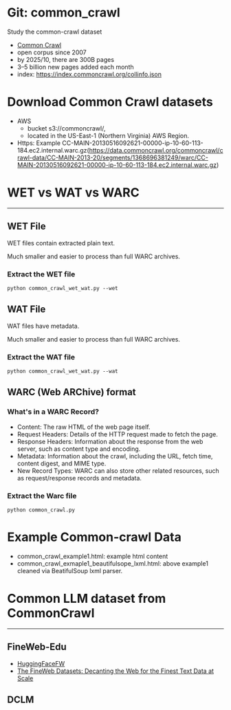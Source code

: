# Git: common_crawl
Study the common-crawl dataset
 - [Common Crawl](https://commoncrawl.org/)
 - open corpus since 2007
 - by 2025/10, there are 300B pages
 - 3–5 billion new pages added each month
 - index: https://index.commoncrawl.org/collinfo.json


# Download Common Crawl datasets
- AWS
  - bucket s3://commoncrawl/, 
  - located in the US-East-1 (Northern Virginia) AWS Region.
- Https: Example CC-MAIN-20130516092621-00000-ip-10-60-113-184.ec2.internal.warc.gz(https://data.commoncrawl.org/commoncrawl/crawl-data/CC-MAIN-2013-20/segments/1368696381249/warc/CC-MAIN-20130516092621-00000-ip-10-60-113-184.ec2.internal.warc.gz) 

# WET vs WAT vs WARC
---
## WET File
WET files contain extracted plain text.

Much smaller and easier to process than full WARC archives.
### Extract the WET file
```
python common_crawl_wet_wat.py --wet
```

## WAT File
WAT files have metadata.

Much smaller and easier to process than full WARC archives.
### Extract the WAT file
```
python common_crawl_wet_wat.py --wat
```


## WARC (Web ARChive) format 
### What's in a WARC Record?
- Content: The raw HTML of the web page itself. 
- Request Headers: Details of the HTTP request made to fetch the page. 
- Response Headers: Information about the response from the web server, such as  content type and encoding. 
- Metadata: Information about the crawl, including the URL, fetch time, content digest, and MIME type. 
- New Record Types: WARC can also store other related resources, such as request/response records and metadata. 

### Extract the Warc file
```
python common_crawl.py
```


# Example Common-crawl Data
- common_crawl_example1.html: example html content 
- common_crawl_exmaple1_beautifulsope_lxml.html: above example1 cleaned via BeatifulSoup lxml parser. 


# Common LLM dataset from CommonCrawl
---
## FineWeb-Edu 
- [HuggingFaceFW](https://huggingface.co/datasets/HuggingFaceFW/fineweb-edu/viewer/default/train)
- [The FineWeb Datasets: Decanting the Web for the Finest Text Data at Scale](https://arxiv.org/pdf/2406.17557)

## DCLM 